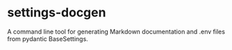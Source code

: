 # settings-docgen
A command line tool for generating Markdown documentation and .env files from pydantic BaseSettings.
